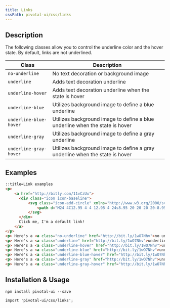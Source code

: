 ```yaml
---
title: Links
cssPath: pivotal-ui/css/links
---
```


## Description

The following classes allow you to control the underline color and the hover state. By default,
links are not underlined.

Class                           | Description
----------------------------    | -----------
`no-underline`                  | No text decoration or background image
`underline`                     | Adds text decoration underline
`underline-hover`               | Adds text decoration underline when the state is hover
`underline-blue`                | Utilizes background image to define a blue underline
`underline-blue-hover`          | Utilizes background image to define a blue underline when the state is hover
`underline-gray`                | Utilizes background image to define a gray underline
`underline-gray-hover`          | Utilizes background image to define a gray underline when the state is hover

## Examples

```html
::title=Link examples
<p>
    <a href="http://bitly.com/11vCzUx">
      <div class="icon icon-baseline">
          <svg class="icon-add-circle" xmlns="http://www.w3.org/2000/svg" width="48" height="48" viewBox="0 0 48 48">
              <path d="M24 4C12.95 4 4 12.95 4 24s8.95 20 20 20 20-8.95 20-20S35.05 4 24 4zm10 22h-8v8h-4v-8h-8v-4h8v-8h4v8h8v4z"></path>
          </svg>
      </div>
      Click me, I'm a default link!
    </a>
</p>
<p> Here's a <a class="no-underline" href="http://bit.ly/1wO7Nhv">no underline</a> </p>
<p> Here's a <a class="underline" href="http://bit.ly/1wO7Nhv">underline</a> </p>
<p> Here's a <a class="underline-hover" href="http://bit.ly/1wO7Nhv">underline on hover</a> </p>
<p> Here's a <a class="underline-blue" href="http://bit.ly/1wO7Nhv">underline blue</a> </p>
<p> Here's a <a class="underline-blue-hover" href="http://bit.ly/1wO7Nhv">underline blue on hover</a> </p>
<p> Here's a <a class="underline-gray" href="http://bit.ly/1wO7Nhv">underline gray</a> </p>
<p> Here's a <a class="underline-gray-hover" href="http://bit.ly/1wO7Nhv">underline gray on hover</a> </p>
```

## Installation & Usage

`npm install pivotal-ui --save`

`import 'pivotal-ui/css/links';`